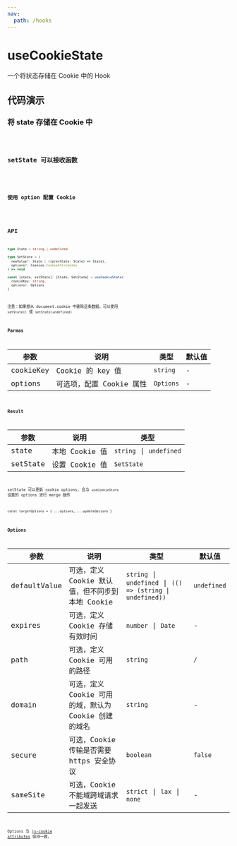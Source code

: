 ```yaml
---
nav:
  path: /hooks
---
```


# useCookieState

一个将状态存储在 Cookie 中的 Hook

## 代码演示

### 将 state 存储在 Cookie 中

<code hideActions='["CSB"]' src="./demo/demo1.tsx" />

### setState 可以接收函数

<code hideActions='["CSB"]' src="./demo/demo2.tsx" />

### 使用 option 配置 Cookie

<code hideActions='["CSB"]' src="./demo/demo3.tsx" />

## API

```typescript
type State = string | undefined

type SetState = (
  newValue?: State | ((prevState: State) => State),
  options?: Cookies.CookieAttributes
) => void

const [state, setState]: [State, SetState] = useCookieState(
  cookieKey: string,
  options?: Options
)
```

注意：如果想从 document.cookie 中删除这条数据，可以使用 `setState()` 或 `setState(undefined)`

### Parmas

| 参数        | 说明          | 类型          | 默认值        |
| -----------| --------------| -------------| -------------|
| cookieKey  | Cookie 的 key 值 | `string`   | -            |
| options    | 可选项，配置 Cookie 属性 | `Options` | -       |

### Result

| 参数        | 说明               | 类型                |
| -----------| -------------------| -------------------|
| state      | 本地 Cookie 值     | `string` \| `undefined` |
| setState   | 设置 Cookie 值     | `SetState`          |

setState 可以更新 cookie options, 会与 `useCookieState` 设置的 options 进行 merge 操作

`const targetOptions = { ...options, ...updateOptions }`

### Options

| 参数      | 说明              | 类型                | 默认值      |
| ---------| ------------------| -------------------| -----------|
| defaultValue | 可选，定义 Cookie 默认值，但不同步到本地 Cookie | `string` \| `undefined` \| `(() => (string \| undefined))`| `undefined` |
| expires   | 可选，定义 Cookie 存储有效时间 | `number` \| `Date` | - |
| path      | 可选，定义 Cookie 可用的路径  | `string`  | `/`    |
| domain    | 可选，定义 Cookie 可用的域，默认为 Cookie 创建的域名 | `string` | -     |
| secure    | 可选，Cookie 传输是否需要 https 安全协议  | `boolean` | `false ` |
| sameSite  | 可选，Cookie 不能域跨域请求一起发送 | `strict` \| `lax` \| `none `  | -     |

Options 与 [js-cookie attributes](https://github.com/js-cookie/js-cookie#cookie-attributes) 保持一致。